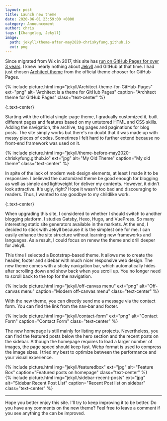 ```yaml
---
layout: post
title: Launch new theme
date: 2020-06-01 23:59:00 +0800
category: Announcement
author: chris
tags: [Changelog, Jekyll]
image:
  path: jekyll/theme-after-may2020-chriskyfung.github.io
  ext: png
---
```


Since migrated from Wix in 2017, this site has [run on GitHub Pages for over 3 years](/blog/2017/02/26/new-site-is-opened). I knew nearly nothing about [Jekyll](https://jekyllrb.com/) and GitHub at that time. I had just chosen [Architect theme](https://pages-themes.github.io/architect/) from the official theme chooser for GitHub Pages.

{% include picture.html img="jekyll/Architect-theme-for-GitHub-Pages" ext="png" alt="Architect is a theme for GitHub Pages" caption="Architect theme for GitHub Pages" class="text-center" %}

{:.text-center}
<i class='fas fa-angle-down' style='font-size:48px'></i>

Starting with the official single-page theme, I gradually customized it, built different pages and features based on my untutored HTML and CSS skills. Adding the navigation, the archive, tag pages and paginations for blog posts. The site simply works but there's no doubt that it was made up with messy pieces of codes. Sometimes I felt hard to further extend because no front-end framework was used on it.

{% include picture.html img="jekyll/theme-before-may2020-chriskyfung.github.io" ext="jpg" alt="My Old Theme" caption="My old theme" class="text-center" %}

In spite of the lack of modern web design elements, at least I made it to be responsive. I believed the customized theme  be good enough for blogging as well as simple and lightweight for deliver my contents. However, it didn't look attractive. It's ugly, right? Hope it wasn't too bad and discouraging to readers. Thus, I wanted to say goodbye to my childlike work.

{:.text-center}
<i class='fas fa-angle-down' style='font-size:48px'></i>

When upgrading this site, I considered to whether I should switch to another blogging platform. I studies Gatsby, Hexo, Hugo, and VuePress. So many interesting static site generators available in the markets. At the end, I decided to stick with Jekyll because it is the simplest one for me. I can easily enhance the site structure without learning new frameworks and languages. As a result, I could focus on renew the theme and drill deeper for Jekyll.

This time I selected a Bootstrap-based theme. It allows me to create the header, footer and sidebar with much nicer responsive web design. The new theme comes with a sticky navigation bar, which automatically hides after scrolling down and show back when you scroll up. You no longer need to scroll back to the top for the navigation.

{% include picture.html img="jekyll/off-canvas menu" ext="png" alt="Off-canvas menu" caption="Modern off-canvas menu" class="text-center" %}

With the new theme, you can directly send me a message via the contact form. You can find the link from the nav-bar and footer.

{% include picture.html img="jekyll/contact-form" ext="png" alt="Contact Form" caption="Contact Form" class="text-center" %}

The new homepage is still mainly for listing my projects. Nevertheless, you can find the featured posts below the hero section and the recent posts on the sidebar. Although the homepage requires to load a larger number of images, the page speed should keep fast. Webp format is used to compress the image sizes. I tried my best to optimize between the performance and your visual experience.

<div class="row">
    <div class="col col-8">
        {% include picture.html img="jekyll/featuredbox" ext="jpg" alt="Feature Box" caption="Featured posts on homepage" class="text-center" %}
    </div>
    <div class="col col-4">
        {% include picture.html img="jekyll/sidebar-recent-posts" ext="jpg" alt="Sidebar Recent Post List" caption="Recent Post list on sidebar" class="text-center" %}
    </div>
</div>

* * *

Hope you better enjoy this site. I'll try to keep improving it to be better. Do you have any comments on the new theme? Feel free to leave a comment if you see anything the can be improved.